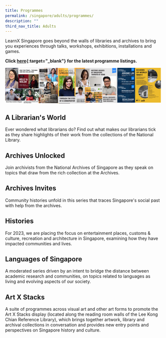 ```yaml
---
title: Programmes
permalink: /singapore/adults/programmes/
description: ""
third_nav_title: Adults
---
```

<style type="text/css">
/* Links */
.content a { color: #322987; }
.content a:focus,
.content a:hover { color: #28216c; }

/* Button Outline */
.bp-button { padding-left: 1.5rem; padding-right: 1.5rem; }
.bp-button.is-primary-outline { border: 1px solid #322987; color: #322987; background-color: transparent; text-decoration: none; }
.bp-button.is-primary-outline:focus,
.bp-button.is-primary-outline:hover { border: 1px solid #322987; color: #cff2e8; background-color: #322987; text-decoration: none; }

/* Responsive Iframe */
.responsive-iframe { position: absolute; top: 0; left: 0; bottom: 0; right: 0; width: 100%; height: 100%; }
.responsive-iframe-container { position: relative; overflow: hidden; width: 100%; }
.responsive-iframe-container.ratio-16by9 { padding-top: 56.25%; }
.responsive-iframe-container.ratio-4by3 { padding-top: 75%; }
.responsive-iframe-container.ratio-3by2 { padding-top: 66.66%; }
.responsive-iframe-container.ratio-1by1 { padding-top: 100%; }

/* Click Box */
.clickbox { display: block; position: relative; width: 100%; padding-bottom: 56.25%; background-color: transparent; }
.clickbox span { padding: .5rem; }
.clickbox a { position: absolute; display: flex; width: 100%; height: 100%; align-items: center; justify-content: center; font-size: 1.25rem; text-align: center; text-decoration: none; text-transform: uppercase; }
.clickbox a:focus,
.clickbox a:hover { text-decoration: none; }

/* Mint Jade */
.clickbox.is-mint-jade { background-color: #dce5d3; color: #00b794; }
.clickbox.is-mint-jade a { color: #00b794; }
.clickbox.is-mint-jade a:focus,
.clickbox.is-mint-jade a:hover { background-color: #00b794; color: #dce5d3; } 
</style>

LearnX Singapore goes beyond the walls of libraries and archives to bring you experiences through talks, workshops, exhibitions, installations and games.

<b>Click [here](https://www.eventbrite.com/cc/learnx-singapore-67809){:target="_blank"} for the latest programme listings.</b>

![Alt text for image on Isomer site](/images/singapore/singapore/NLNAS%20Programmes.png)

## **A Librarian's World**
Ever wondered what librarians do? Find out what makes our librarians tick as they share highlights of their work from the collections of the National Library. 

## **Archives Unlocked**
Join archivists from the National Archives of Singapore as they speak on topics that draw from the rich collection at the Archives. 

## **Archives Invites**
Community histories unfold in this series that traces Singapore's social past with help from the archives.

## **Histories**
For 2023, we are placing the focus on entertainment places, customs &amp; culture, recreation and architecture in Singapore, examining how they have impacted communities and lives.

## **Languages of Singapore**
A moderated series driven by an intent to bridge the distance between academic research and communities, on topics related to languages as living and evolving aspects of our society.

## **Art X Stacks**
A suite of programmes across visual art and other art forms to promote the Art X Stacks display (located along the reading room walls of the Lee Kong Chian Reference Library), which brings together artwork, library and archival collections in conversation and provides new entry points and perspectives on Singapore history and culture. 
